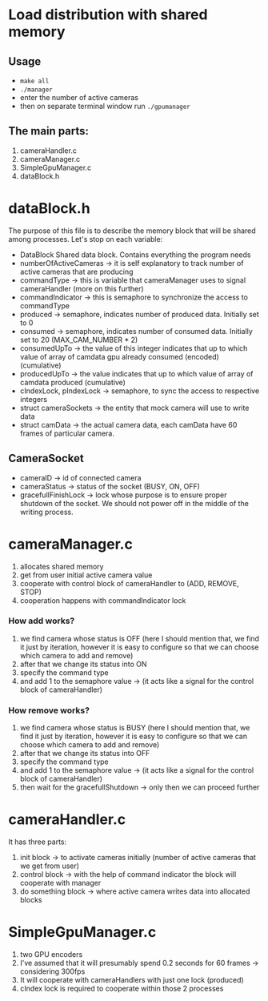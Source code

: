 # Load distribution with shared memory 

## Usage 
* ``` make all ```
* ``` ./manager ```
* enter the number of active cameras 
* then on separate terminal window run ``` ./gpumanager ```

## The main parts: 
1) cameraHandler.c 
2) cameraManager.c 
3) SimpleGpuManager.c
4) dataBlock.h

# dataBlock.h
The purpose of this file is to describe the memory block that will be shared among processes.
Let's stop on each variable: 
* DataBlock Shared data block. Contains everything the program needs
* numberOfActiveCameras -> it is self explanatory to track number of active cameras that are producing
* commandType -> this is variable that cameraManager uses to signal cameraHandler (more on this further)
* commandIndicator -> this is semaphore to synchronize the access to commandType 
* produced -> semaphore, indicates number of produced data. Initially set to 0 
* consumed -> semaphore, indicates number of consumed data. Initially set to 20 (MAX_CAM_NUMBER * 2)
* consumedUpTo -> the value of this integer indicates that up to which value of array of camdata gpu already consumed (encoded) (cumulative)
* producedUpTo -> the value indicates that up to which value of array of camdata produced (cumulative)
* cIndexLock, pIndexLock -> semaphore, to sync the access to respective integers
* struct cameraSockets -> the entity that mock camera will use to write data 
* struct camData -> the actual camera data, each camData have 60 frames of particular camera. 

## CameraSocket
* cameraID -> id of connected camera 
* cameraStatus -> status of the socket (BUSY, ON, OFF)
* gracefullFinishLock -> lock whose purpose is to ensure proper shutdown of the socket. We should not power off in the middle of the writing process. 

# cameraManager.c 
1) allocates shared memory 
2) get from user initial active camera value 
3) cooperate with control block of cameraHandler to (ADD, REMOVE, STOP)
4) cooperation happens with commandIndicator lock 

### How add works? 
1) we find camera whose status is OFF (here I should mention that, we find it just by iteration, however it is easy to configure so that we can choose which camera to add and remove)
2) after that we change its status into ON
3) specify the command type
4) and add 1 to the semaphore value -> (it acts like a signal for the control block of cameraHandler)

### How remove works? 
1) we find camera whose status is BUSY (here I should mention that, we find it just by iteration, however it is easy to configure so that we can choose which camera to add and remove)
2) after that we change its status into OFF
3) specify the command type
4) and add 1 to the semaphore value -> (it acts like a signal for the control block of cameraHandler)
5) then wait for the gracefullShutdown -> only then we can proceed further

# cameraHandler.c 
It has three parts: 
1) init block -> to activate cameras initially (number of active cameras that we get from user)
2) control block -> with the help of command indicator the block will cooperate with manager 
3) do something block -> where active camera writes data into allocated blocks

# SimpleGpuManager.c 
1) two GPU encoders 
2) I've assumed that it will presumably spend 0.2 seconds for 60 frames -> considering 300fps 
3) It will cooperate with cameraHandlers with just one lock (produced) 
4) cIndex lock is required to cooperate within those 2 processes

